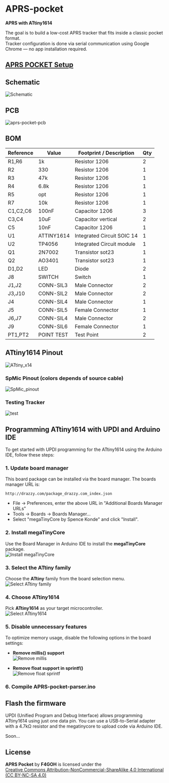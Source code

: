 # APRS-pocket

**APRS with ATtiny1614**

The goal is to build a low-cost APRS tracker that fits inside a classic pocket format.  
Tracker configuration is done via serial communication using Google Chrome — no app installation required.

## [APRS POCKET Setup](https://f4goh.github.io/aprs-pocket/)


## Schematic

![Schematic](./schematics/aprs_pocket.png)


## PCB

![aprs-pocket-pcb](./images/aprs-pocket-pcb.png)


## BOM

| Reference     | Value         | Footprint / Description              | Qty |
|---------------|---------------|--------------------------------------|-----|
| R1,R6         | 1k            | Resistor 1206                        | 2   |
| R2            | 330           | Resistor 1206                        | 1   |
| R3            | 47k           | Resistor 1206                        | 1   |
| R4            | 6.8k          | Resistor 1206                        | 1   |
| R5            | opt           | Resistor 1206                        | 1   |
| R7            | 10k           | Resistor 1206                        | 1   |
| C1,C2,C6      | 100nF         | Capacitor 1206                       | 3   |
| C3,C4         | 10uF          | Capacitor vertical                   | 2   |
| C5            | 10nF          | Capacitor  1206                      | 1   |
| U1            | ATTINY1614    | Integrated Circuit SOIC 14           | 1   |
| U2            | TP4056        | Integrated Circuit module            | 1   |
| Q1            | 2N7002        | Transistor sot23                     | 1   |
| Q2            | AO3401        | Transistor sot23                     | 1   |
| D1,D2         | LED           | Diode                                | 2   |
| J8            | SWITCH        | Switch                               | 1   |
| J1,J2         | CONN-SIL3     | Male          Connector              | 2   |
| J3,J10        | CONN-SIL2     | Male          Connector              | 2   |
| J4            | CONN-SIL4     | Male          Connector              | 1   |
| J5            | CONN-SIL5     | Female Connector                     | 1   |
| J6,J7         | CONN-SIL4     | Male Connector                       | 2   |
| J9            | CONN-SIL6     | Female Connector                     | 1   |
| PT1,PT2       | POINT TEST    | Test Point                           | 2   |

## ATtiny1614 Pinout

![ATtiny_x14](./images/ATtiny_x14.png)


### SpMic Pinout (colors depends of source cable)

![SpMic_pinout](./images/SpMic_pinout.png)

### Testing Tracker
  
![test](./images/test.png)


## Programming ATtiny1614 with UPDI and Arduino IDE

To get started with UPDI programming for the ATtiny1614 using the Arduino IDE, follow these steps:

### 1. Update board manager

This board package can be installed via the board manager. The boards manager URL is:

```console
http://drazzy.com/package_drazzy.com_index.json
```
- File -> Preferences, enter the above URL in "Additional Boards Manager URLs"
- Tools -> Boards -> Boards Manager...
- Select "megaTinyCore by Spence Konde" and click "Install".

### 2. Install megaTinyCore

Use the Board Manager in Arduino IDE to install the **megaTinyCore** package.  
![Install megaTinyCore](./images/m0.png)

### 3. Select the ATtiny family
Choose the **ATtiny** family from the board selection menu.  
![Select ATtiny family](./images/m1.png)

### 4. Choose ATtiny1614
Pick **ATtiny1614** as your target microcontroller.  
![Select ATtiny1614](./images/m2.png)

### 5. Disable unnecessary features
To optimize memory usage, disable the following options in the board settings:

- **Remove millis() support**  
  ![Remove millis](./images/m3.png)

- **Remove float support in sprintf()**  
  ![Remove float sprintf](./images/m4.png)

### 6. Compile APRS-pocket-parser.ino

## Flash the firmware

UPDI (Unified Program and Debug Interface) allows programming ATtiny1614 using just one data pin. You can use a USB-to-Serial adapter with a 4.7kΩ resistor and the megatinycore to upload code via Arduino IDE.

Soon...

## License

**APRS Pocket** by **F4GOH** is licensed under the  
[Creative Commons Attribution-NonCommercial-ShareAlike 4.0 International (CC BY-NC-SA 4.0)](https://creativecommons.org/licenses/by-nc-sa/4.0/)
